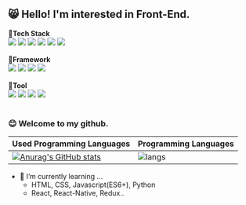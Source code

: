 ## :smile_cat: Hello! I'm interested in Front-End.

🔨<b>Tech Stack</b>
<br>
<img src="https://img.shields.io/badge/JavaScript-F7DF1E?style=flat-square&logo=JavaScript&logoColor=black"/>
<img src="https://img.shields.io/badge/HTML5-E34F26?style=flat-square&logo=CSS3&logoColor=white"/>
<img src="https://img.shields.io/badge/CSS3-1572B6?style=flat-square&logo=CSS3&logoColor=white"/>
<img src="https://img.shields.io/badge/styled-component-DB7093?style=flat-square&logo=styled-component&logoColor=white"/>
<img src="https://img.shields.io/badge/Python-3766AB?style=flat-square&logo=Python&logoColor=white"/>
<img src="https://img.shields.io/badge/C-A8B9CC?style=flat-square&logo=C&logoColor=black"/>
<br>
<br>
🔨<b>Framework</b>
<br>
<img src="https://img.shields.io/badge/React-17.0.2-61DAFB?style=flat-square&logo=React&logoColor=black"/>
<img src="https://img.shields.io/badge/Redux-4.1.0-764ABC?style=flat-square&logo=Redux&logoColor=white"/>
<img src="https://img.shields.io/badge/Vue.js-3.1.0-4FC08D?style=flat-square&logo=Vue.js&logoColor=black"/>
<img src="https://img.shields.io/badge/Django-092E20?style=flat-square&logo=Django&logoColor=white"/>
<br>
<br>
🔨<b>Tool</b>
<br>
<img src="https://img.shields.io/badge/GitLab-FCA121?style=flat-square&logo=GitLab&logoColor=black"/>
<img src="https://img.shields.io/badge/Jira-0052CC?style=flat-square&logo=Jira&logoColor=white"/>
<img src="https://img.shields.io/badge/Jenkins-D24939?style=flat-square&logo=Jenkins&logoColor=black"/>
<img src="https://img.shields.io/badge/Docker-2496ED?style=flat-square&logo=Docker&logoColor=white"/>
<br>
<br>
### :blush: Welcome to my github.

<!--
**jes5918/jes5918** is a ✨ _special_ ✨ repository because its `README.md` (this file) appears on your GitHub profile.

Here are some ideas to get you started:

- 🔭 I’m currently working on ...
- 👯 I’m looking to collaborate on ...
- 🤔 I’m looking for help with ...
- 💬 Ask me about ...
- 📫 How to reach me: ...
- 😄 Pronouns: ...
- ⚡ Fun fact: ...
-->



| Used Programming Languages                                   | Programming Languages                                        |
| ------------------------------------------------------------ | ------------------------------------------------------------ |
| [![Anurag's GitHub stats](https://github-readme-stats.vercel.app/api?username=jes5918&theme=tokyonight&show_icons=true)](https://github.com/anuraghazra/github-readme-stats) | ![langs](https://github-readme-stats.vercel.app/api/top-langs/?username=jes5918&langs_count=8&layout=compact&hide=python,java,html,jupyter%20notebook&theme=dracula) |



- 🌱 I’m currently learning ...
  -  HTML, CSS, Javascript(ES6+), Python
  -  React, React-Native, Redux..
